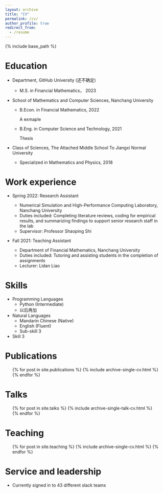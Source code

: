 ```yaml
---
layout: archive
title: "CV"
permalink: /cv/
author_profile: true
redirect_from:
  - /resume
---
```


{% include base_path %}

Education
======
* Department, GitHub University (还不确定)
  * M.S. in Financial Mathematics， 2023

* School of Mathematics and Computer Sciences, Nanchang University
  * B.Econ. in Financial Mathematics, 2022
    
    
    A exmaple
  * B.Eng. in Computer Science and Technology, 2021

    Thesis

* Class of Sciences, The Attached Middle School To Jiangxi Normal University
  * Specialized in Mathematics and Physics, 2018

Work experience
======
* Spring 2022: Research Assistant
  * Numerical Simulation and High-Performance Computing Laboratory, Nanchang University
  * Duties included: Completing literature reviews, coding for empirical results, and summarizing findings to support senior research staff in the lab
  * Supervisor: Professor Shaoping Shi

* Fall 2021: Teaching Assistant
  * Department of Financial Mathematics, Nanchang University
  * Duties included: Tutoring and assisting students in the completion of assignments
  * Lecturer: Lidan Liao
  
Skills
======
* Programming Languages
  * Python (Intermediate)
  * 以后再加
* Natural Languages
  * Mandarin Chinese (Native)
  * English (Fluent)
  * Sub-skill 3
* Skill 3

Publications
======
  <ul>{% for post in site.publications %}
    {% include archive-single-cv.html %}
  {% endfor %}</ul>
  
Talks
======
  <ul>{% for post in site.talks %}
    {% include archive-single-talk-cv.html %}
  {% endfor %}</ul>
  
Teaching
======
  <ul>{% for post in site.teaching %}
    {% include archive-single-cv.html %}
  {% endfor %}</ul>
  
Service and leadership
======
* Currently signed in to 43 different slack teams
